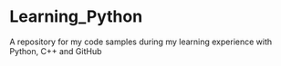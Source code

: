 # Learning_Python
A repository for my code samples during my learning experience with Python, C++ and GitHub
